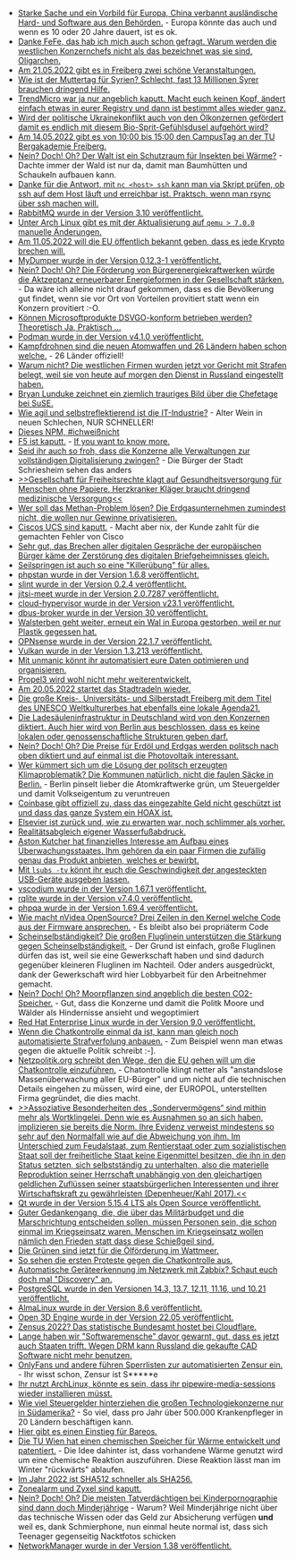 * [Starke Sache und ein Vorbild für Europa, China verbannt ausländische Hard- und Software aus den Behörden.](https://blog.fefe.de/?ts=9c86d1ab) - Europa könnte das auch und wenn es 10 oder 20 Jahre dauert, ist es ok.
* [Danke FeFe, das hab ich mich auch schon gefragt. Warum werden die westlichen Konzernchefs nicht als das bezeichnet was sie sind, Oligarchen.](https://blog.fefe.de/?ts=9c896e14)
* [Am 21.05.2022 gibt es in Freiberg zwei schöne Veranstaltungen.](https://freibergfueralle.de/fotowettbewerb-fuer-alle)
* [Wie ist der Muttertag für Syrien? Schlecht, fast 13 Millionen Syrer brauchen dringend Hilfe.](https://netzfrauen.org/2022/05/08/syria-2/)
* [TrendMicro war ja nur angeblich kaputt. Macht euch keinen Kopf, ändert einfach etwas in eurer Registry und dann ist bestimmt alles wieder ganz.](https://www.borncity.com/blog/2022/05/09/trend-micro-sicherheitslsungen-registry-nderungen-nach-fehlalarm-3-mai-2022-zurcknehmen/)
* [Wird der politische Ukrainekonflikt auch von den Ölkonzernen gefördert damit es endlich mit diesem Bio-Sprit-Gefühlsdusel aufgehört wird?](https://www.sonnenseite.com/de/mobilitaet/biosprit-umstritten/)
* [Am 14.05.2022 gibt es von 10:00 bis 15:00 den CampusTag an der TU Bergakademie Freiberg.](https://tu-freiberg.de/presse/studieninfos-fuer-schuelerinnen-und-schueler-aus-erster-hand-campustag-am-14-mai)
* [Nein? Doch! Oh? Der Walt ist ein Schutzraum für Insekten bei Wärme?](https://www.sonnenseite.com/de/umwelt/der-wald-als-schutzraum-fuer-insekten-in-waermeren-klimazonen/) - Dachte immer der Wald ist nur da, damit man Baumhütten und Schaukeln aufbauen kann.
* [Danke für die Antwort, mit `nc <host> ssh` kann man via Skript prüfen, ob ssh auf dem Host läuft und erreichbar ist. Praktsch, wenn man rsync über ssh machen will.](https://utcc.utoronto.ca/~cks/space/blog/sysadmin/CheckRsyncMasterIsUp)
* [RabbitMQ wurde in der Version 3.10 veröffentlicht.](https://blog.rabbitmq.com/posts/2022/05/rabbitmq-3.10-release-overview/)
* [Unter Arch Linux gibt es mit der Aktualisierung auf `qemu > 7.0.0` manuelle Änderungen.](https://archlinux.org/news/qemu-700-changes-split-package-setup/)
* [Am 11.05.2022 will die EU öffentlich bekannt geben, dass es jede Krypto brechen will.](https://www.ccc.de/de/updates/2022/eu-kommission-will-alle-chatnachrichten-durchleuchten)
* [MyDumper wurde in der Version 0.12.3-1 veröffentlicht.](https://www.percona.com/blog/mydumper-0-12-3-1-is-now-available/)
* [Nein? Doch! Oh? Die Förderung von Bürgerenergiekraftwerken würde die Aktzeptanz erneuerbarer Energieformen in der Gesellschaft stärken.](https://www.sonnenseite.com/de/politik/ein-wegweisendes-bverfg-urteil-fuer-die-windkraft-und-ausgerechnet-der-bwe-kritisiert/) - Da wäre ich alleine nicht drauf gekommen, dass es die Bevölkerung gut findet, wenn sie vor Ort von Vorteilen provitiert statt wenn ein Konzern provitiert :-O.
* [Können Microsoftprodukte DSVGO-konform betrieben werden? Theoretisch Ja, Praktisch ... ](https://www.kuketz-blog.de/datenschutz-studien-analysen-und-einschaetzungen-zu-microsoft-produkten/)
* [Podman wurde in der Version v4.1.0 veröffentlicht.](https://podman.io/releases/2022/05/09/podman-release-v4.1.0.html)
* [Kampfdrohnen sind die neuen Atomwaffen und 26 Ländern haben schon welche.](https://netzpolitik.org/2022/26-laender-haben-bewaffnete-drohnen/) - 26 Länder offiziell!
* [Warum nicht? Die westlichen Firmen wurden jetzt vor Gericht mit Strafen belegt, weil sie von heute auf morgen den Dienst in Russland eingestellt haben.](https://www.bleepingcomputer.com/news/technology/dell-apple-netflix-face-lawsuits-for-pulling-services-out-of-russia/)
* [Bryan Lunduke zeichnet ein ziemlich trauriges Bild über die Chefetage bei SuSE.](https://blog.fefe.de/?ts=9c84f822)
* [Wie agil und selbstreflektierend ist die IT-Industrie?](https://blog.fefe.de/?ts=9c84f0e0) - Alter Wein in neuen Schlechen, NUR SCHNELLER!
* [Dieses NPM, #ichweißnicht](https://blog.fefe.de/?ts=9c84ed8a)
* [F5 ist kaputt.](https://blog.fefe.de/?ts=9c84e657) - [If you want to know more.](https://www.bleepingcomputer.com/news/security/hackers-exploiting-critical-f5-big-ip-bug-public-exploits-released/)
* [Seid ihr auch so froh, dass die Konzerne alle Verwaltungen zur vollständigen Digitalisierung zwingen?](https://www.borncity.com/blog/2022/05/10/schriesheim-kommunale-daten-nach-ransomware-befall-im-darknet/) - Die Bürger der Stadt Schriesheim sehen das anders
* [>>Gesellschaft für Freiheitsrechte klagt auf Gesundheitsversorgung für Menschen ohne Papiere. Herzkranker Kläger braucht dringend medizinische Versorgung<<](https://freiheitsrechte.org/pm-gesundheitsversorgung/)
* [Wer soll das Methan-Problem lösen? Die Erdgasunternehmen zumindest nicht, die wollen nur Gewinne privatisieren.](https://www.sonnenseite.com/de/wirtschaft/ein-grossteil-der-erdgas-unternehmen-ignoriert-weiter-klimaschaedliche-methan-emissionen/)
* [Ciscos UCS sind kaputt.](https://www.borncity.com/blog/2022/05/10/fertigungsfehler-cisco-warnt-vor-dimm-ausfllen/) - Macht aber nix, der Kunde zahlt für die gemachten Fehler von Cisco
* [Sehr gut, das Brechen aller digitalen Gespräche der europäischen Bürger käme der Zerstörung des digitalen Briefgeheimnisses gleich.](https://www.patrick-breyer.de/zerstoerung-des-digitalen-briefgeheimnisses-klage-gegen-chatkontrolle-eingereicht/)
* [Seilspringen ist auch so eine "Killerübung" für alles.](https://www.careelite.de/seilspringen-vorteile-springseil/)
* [phpstan wurde in der Version 1.6.8 veröffentlicht.](https://github.com/phpstan/phpstan/releases/tag/1.6.8)
* [slint wurde in der Version 0.2.4 veröffentlicht.](https://github.com/slint-ui/slint/releases/tag/v0.2.4)
* [jitsi-meet wurde in der Version 2.0.7287 veröffentlicht.](https://github.com/jitsi/jitsi-meet/releases/tag/stable/jitsi-meet_7287)
* [cloud-hypervisor wurde in der Version v23.1 veröffentlicht.](https://github.com/cloud-hypervisor/cloud-hypervisor/releases/tag/v23.1)
* [dbus-broker wurde in der Version 30 veröffentlicht.](https://www.phoronix.com/scan.php?page=news_item&px=Dbus-Broker-30)
* [Walsterben geht weiter, erneut ein Wal in Europa gestorben, weil er nur Plastik gegessen hat.](https://netzfrauen.org/2022/05/10/plastik-8/)
* [OPNsense wurde in der Version 22.1.7 veröffentlicht.](https://opnsense.org/opnsense-22-1-7-released/)
* [Vulkan wurde in der Version 1.3.213 veröffentlicht.](https://www.phoronix.com/scan.php?page=news_item&px=Vulkan-1.3.213-Released)
* [Mit unmanic könnt ihr automatisiert eure Daten optimieren und organisieren.](https://docs.unmanic.app/)
* [Propel3 wird wohl nicht mehr weiterentwickelt.](https://github.com/propelorm/Propel3/issues/92)
* [Am 20.05.2022 startet das Stadtradeln wieder.](https://www.stadtradeln.de)
* [Die große Kreis-, Universitäts- und Silberstadt Freiberg mit dem Titel des UNESCO Weltkulturerbes hat ebenfalls eine lokale Agenda21.](http://freibergeragenda21.de/)
* [Die Ladesäuleninfrastruktur in Deutschland wird von den Konzernen diktiert. Auch hier wird von Berlin aus beschlossen, dass es keine lokalen oder genossenschaftliche Strukturen geben darf.](https://www.sonnenseite.com/de/mobilitaet/e-mobilitaet-mal-eben-gruen-laden/)
* [Nein? Doch! Oh? Die Preise für Erdöl und Erdgas werden politsch nach oben diktiert und auf einmal ist die Photovoltaik interessant.](https://www.sonnenseite.com/de/wirtschaft/solarenergie-geschaeftsklima-auf-allzeithoch/)
* [Wer kümmert sich um die Lösung der politsch erzeugten Klimaproblematik? Die Kommunen natürlich, nicht die faulen Säcke in Berlin.](https://www.sonnenseite.com/de/politik/stadtspitzen-nennen-erstmals-klimathematik-als-wichtigste-aktuelle-aufgabe/) - Berlin pinselt lieber die Atomkraftwerke grün, um Steuergelder und damit Volkseigentum zu veruntreuen
* [Coinbase gibt offiziell zu, dass das eingezahlte Geld nicht geschützt ist und dass das ganze System ein HOAX ist.](https://blog.fefe.de/?ts=9c85be39)
* [Elsevier ist zurück und, wie zu erwarten war, noch schlimmer als vorher.](https://blog.fefe.de/?ts=9c85be39)
* [Realitätsabgleich eigener Wasserfußabdruck.](https://www.careelite.de/wasserfussabdruck/)
* [Aston Kutcher hat finanzielles Interesse am Aufbau eines Überwachungsstaates. Ihm gehören da ein paar Firmen die zufällig genau das Produkt anbieten, welches er bewirbt.](https://netzpolitik.org/2022/chatkontrolle-wie-ein-hollywoodstar-fuer-mehr-ueberwachung-wirbt/)
* [Mit `lsubs -tv` könnt ihr euch die Geschwindigkeit der angesteckten USB-Geräte ausgeben lassen.](https://utcc.utoronto.ca/~cks/space/blog/linux/SeeingUSBDeviceSpeeds)
* [vscodium wurde in der Version 1.67.1 veröffentlicht.](https://github.com/VSCodium/vscodium/releases/tag/1.67.1)
* [rqlite wurde in der Version v7.4.0 veröffentlicht.](https://github.com/rqlite/rqlite/releases/tag/v7.4.0)
* [phpqa wurde in der Version 1.69.4 veröffentlicht.](https://github.com/jakzal/phpqa/releases/tag/v1.69.4)
* [Wie macht nVidea OpenSource? Drei Zeilen in den Kernel welche Code aus der Firmware ansprechen.](https://blog.fefe.de/?ts=9c82f495) - Es bleibt also bei propriäterm Code
* [Scheinselbständigkeit? Die großen Fluglinein unterstützen die Stärkung gegen Scheinselbständigkeit.](https://netzpolitik.org/2022/richtlinie-fuer-plattformarbeit-unerwartete-verbuendete-im-kampf-gegen-scheinselbststaendigkeit/) - Der Grund ist einfach, große Fluglinen dürfen das ist, weil sie eine Gewerkschaft haben und sind dadurch gegenüber kleineren Fluglinen im Nachteil. Oder anders ausgedrückt, dank der Gewerkschaft wird hier Lobbyarbeit für den Arbeitnehmer gemacht.
* [Nein? Doch! Oh? Moorpflanzen sind angeblich die besten CO2-Speicher.](https://www.sonnenseite.com/de/wissenschaft/moorpflanzen-sind-die-besten-co2-speicher/) - Gut, dass die Konzerne und damit die Politk Moore und Wälder als Hindernisse ansieht und wegoptimiert
* [Red Hat Enterprise Linux wurde in der Version 9.0 veröffentlicht.](https://lwn.net/Articles/894869/)
* [Wenn die Chatkontrolle einmal da ist, kann man gleich noch automatisierte Strafverfolung anbauen.](https://tuxproject.de/blog/2022/05/verbesserungsidee-zur-chatkontrolle/) - Zum Beispiel wenn man etwas gegen die aktuelle Politik schreibt :-].
* [Netzpolitik.org schreibt den Wege, den die EU gehen will um die Chatkontrolle einzuführen.](https://netzpolitik.org/2022/chatkontrolle-das-eu-ueberwachungsmonster-kommt-wirklich-wenn-wir-nichts-dagegen-tun/) - Chatontrolle klingt netter als "anstandslose Massenüberwachung aller EU-Bürger" und um nicht auf die technischen Details eingehen zu müssen, wird eine, der EUROPOL, unterstellten Firma gegründet, die dies macht.
* [>>Assoziative Besonderheiten des „Sondervermögens“ sind mithin mehr als Wortklingelei. Denn wie es Ausnahmen so an sich haben, implizieren sie bereits die Norm. Ihre Evidenz verweist mindestens so sehr auf den Normalfall wie auf die Abweichung von ihm. Im Unterschied zum Feudalstaat, zum Rentierstaat oder zum sozialistischen Staat soll der freiheitliche Staat keine Eigenmittel besitzen, die ihn in den Status setzten, sich selbstständig zu unterhalten, also die materielle Reproduktion seiner Herrschaft unabhängig von den gleichartigen geldlichen Zuflüssen seiner staatsbürgerlichen Interessenten und ihrer Wirtschaftskraft zu gewährleisten (Depenheuer/Kahl 2017).<<](https://verfassungsblog.de/wer-hatte-nicht-gern-ein-sondervermogen/)
* [Qt wurde in der Version 5.15.4 LTS als Open Source veröffentlicht.](https://www.phoronix.com/scan.php?page=news_item&px=Qt-5.15.4-Open-Source)
* [Guter Gedankengang, die, die über das Militärbudget und die Marschrichtung entscheiden sollen, müssen Personen sein, die schon einmal im Kriegseinsatz waren. Menschen im Kriegseinsatz wollen nämlich den Frieden statt dass diese Schießgeil sind.](https://blog.fefe.de/?ts=9c83f94d)
* [Die Grünen sind jetzt für die Ölförderung im Wattmeer.](https://blog.fefe.de/?ts=9c83f5e5)
* [So sehen die ersten Proteste gegen die Chatkontrolle aus.](https://netzpolitik.org/2022/protest-so-war-die-erste-demo-gegen-die-chatkontrolle/)
* [Automatische Geräteerkennung im Netzwerk mit Zabbix? Schaut euch doch mal "Discovery" an.](https://blog.zabbix.com/handy-tips-29-discovering-hosts-and-services-with-network-discovery/20484/)
* [PostgreSQL wurde in den Versionen 14.3, 13.7, 12.11, 11.16, und 10.21 veröffentlicht.](https://www.postgresql.org/about/news/postgresql-143-137-1211-1116-and-1021-released-2449/)
* [AlmaLinux wurde in der Version 8.6 veröffentlicht.](https://lwn.net/Articles/895080/)
* [Open 3D Engine wurde in der Version 22.05 veröffentlicht.](https://www.phoronix.com/scan.php?page=news_item&px=O3DE-22.04-Open-3D-Engine)
* [Zensus 2022? Das statistische Bundesamt hostet bei Cloudflare.](https://www.kuketz-blog.de/zensus-2022-statistisches-bundesamt-hostet-bei-cloudflare/)
* [Lange haben wir "Softwaremensche" davor gewarnt, gut, dass es jetzt auch Staaten trifft. Wegen DRM kann Russland die gekaufte CAD Software nicht mehr benutzen.](https://blog.fefe.de/?ts=9c83a661)
* [OnlyFans und andere führen Sperrlisten zur automatisierten Zensur ein.](https://netzpolitik.org/2022/menstruation-verboten-onlyfans-zensiert-mindestens-149-woerter/) - Ihr wisst schon, Zensur ist S\*\*\*\*\*e
* [Ihr nutzt ArchLinux, könnte es sein, dass ihr pipewire-media-sessions wieder installieren müsst.](https://archlinux.org/news/undone-replacement-of-pipewire-media-session-with-wireplumber/)
* [Wie viel Steuergelder hinterziehen die großen Technologiekonzerne nur in Südamerika?](https://netzpolitik.org/2022/reihe-ueber-digitalen-kolonialismus-westliche-tech-konzerne-sparen-milliarden-im-globalen-sueden/) - So viel, dass pro Jahr über 500.000 Krankenpfleger in 20 Ländern beschäftigen kann.
* [Hier gibt es einen Einstieg für Bareos.](https://opensource.com/article/22/5/bareos-open-source-client-server-backup-solution)
* [Die TU Wien hat einen chemischen Speicher für Wärme entwickelt und patentiert.](https://www.sonnenseite.com/de/wissenschaft/tu-wien-entwickelt-chemischen-waermespeicher/) - Die Idee dahinter ist, dass vorhandene Wärme genutzt wird um eine chemische Reaktion auszuführen. Diese Reaktion lässt man im Winter "rückwärts" ablaufen.
* [Im Jahr 2022 ist SHA512 schneller als SHA256.](https://blog.nashcom.de/nashcomblog.nsf/dx/sha512-is-faster-then-sha256.htm)
* [Zonealarm und Zyxel sind kaputt.](https://blog.fefe.de/?ts=9c80dbe8)
* [Nein? Doch! Oh? Die meisten Tatverdächtigen bei Kinderpornographie sind dann doch Minderjährige](https://netzpolitik.org/2022/strafrecht-die-meisten-tatverdaechtigen-bei-kinderpornografie-sind-minderjaehrig/) - Warum? Weil Minderjährige nicht über das technische Wissen oder das Geld zur Absicherung verfügen **und** weil es, dank Schmierphone, nun einmal heute normal ist, dass sich Teenager gegenseitig Nacktfotos schicken
* [NetworkManager wurde in der Version 1.38 veröffentlicht.](https://www.phoronix.com/scan.php?page=news_item&px=NetworkManager-1.38-Released)
